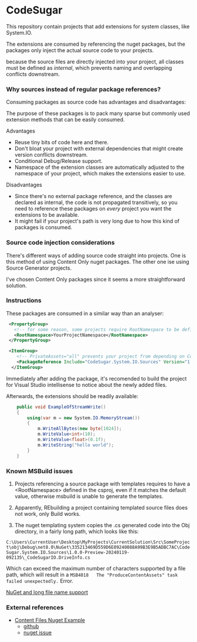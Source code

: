 # CodeSugar

This repository contain projects that add extensions for system classes, like System.IO.

The extensions are consumed by referencing the nuget packages, but the packages only inject the actual source code to your projects.

because the source files are directly injected into your project, all classes must be defined as _internal_, which prevents naming and overlapping conflicts downstream.

### Why sources instead of regular package references?

Consuming packages as source code has advantages and disadvantages:

The purpose of these packages is to pack many sparse but commonly used extension methods that can be easily consumed.

Advantages

- Reuse tiny bits of code here and there.
- Don't bloat your project with external dependencies that might create version conflicts downstream.
- Conditional Debug/Release support.
- Namespace of the extension classes are automatically adjusted to the namespace of your project, which makes the extensions easier to use.

Disadvantages

- Since there's no external package reference, and the classes are declared as internal, the code is not propagated transitively, so you need to reference these packages on _every_ project you want the extensions to be available.
- It might fail if your project's path is very long due to how this kind of packages is consumed.

### Source code injection considerations

There's different ways of adding source code straight into projects. One is this method of using Content Only nuget packages. The other one ise using Source Generator projects.

I've chosen Content Only packages since it seems a more straightforward solution.

### Instructions

These packages are consumed in a similar way than an analyser:

```xml
 <PropertyGroup>
   <!-- for some reason, some projects require RootNamespace to be defined, in order for the templates to be applied. -->
   <RootNamespace>YourProjectNamespace</RootNamespace> 
 </PropertyGroup>

 <ItemGroup>
    <!-- PrivateAssets="all" prevents your project from depending on CodeSugar packages, in the same way analyzers do. -->
    <PackageReference Include="CodeSugar.System.IO.Sources" Version="1.0.0-Preview-20240105-084731" PrivateAssets="all" />
  </ItemGroup>
```

Immediately after adding the package, it's recomended to build the project for Visual Studio intellisense to notice about the newly added files.

Afterwards, the extensions should be readily available:

```c#
    public void ExampleOfStreamWrite()
    {
        using(var m = new System.IO.MemoryStream())
        {
            m.WriteAllBytes(new byte[1024]);
            m.WriteValue<int>(10);
            m.WriteValue<float>(0.1f);
            m.WriteString("hello world");
        }
    }
```

### Known MSBuild issues

1. Projects referencing a source package with templates requires to have a &lt;RootNamespace&gt; defined in the csproj, even if it
matches the default value, otherwise msbuild is unable to generate the templates.

2. Apparently, REbuilding a project containing templated source files does not work, only Build works.

3. The nuget templating system copies the .cs generated code into the Obj directory, in a fairly long path, which looks like this:

```C:\Users\CurrentUser\Desktop\MyProjects\CurrentSolution\Src\SomeProject\obj\Debug\net8.0\NuGet\335213469D559D6E09240088A99B3E9B5ADBC7AC\CodeSugar.System.IO.Sources\1.0.0-Preview-20240119-092135\_CodeSugarIO.DriveInfo.cs```

Which can exceed the maximum number of characters supported by a file path, which will result in a ```MSB4018	The "ProduceContentAssets" task failed unexpectedly.``` Error.

[NuGet and long file name support](https://github.com/NuGet/Home/issues/3324)


### External references

- [Content Files Nuget Example](https://www.nuget.org/packages/ContentFilesExample)
  - [github](https://github.com/NuGet/Samples/tree/main/ContentFilesExample)
  - [nuget issue](https://github.com/NuGet/Home/issues/7919)





